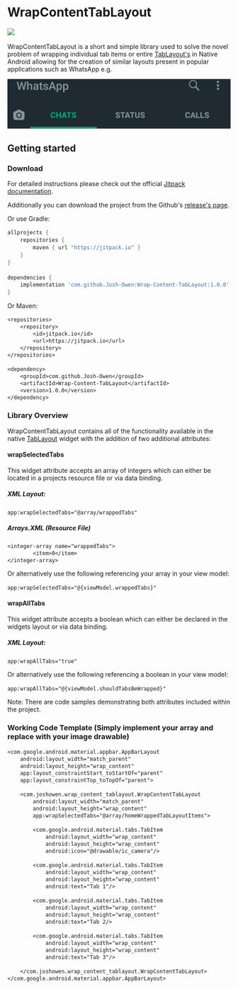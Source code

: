 # WrapContentTabLayout

[![](https://jitpack.io/v/Josh-Owen/Wrap-Content-TabLayout.svg)](https://jitpack.io/#Josh-Owen/Wrap-Content-TabLayout)

WrapContentTabLayout is a short and simple library used to solve the novel problem
of wrapping individual tab items or entire [TabLayout's](https://developer.android.com/reference/com/google/android/material/tabs/TabLayout)
in Native Android allowing for the creation of similar layouts present in popular applications such as WhatsApp e.g.

![](images/tablayout_image.jpg)

## Getting started

### Download

For detailed instructions please check out the official [Jitpack documentation](https://jitpack.io/#Josh-Owen/Wrap-Content-TabLayout/Tag).

Additionally you can download the project from the Github's [release's page](https://github.com/Josh-Owen/Wrap-Content-TabLayout/releases).

Or use Gradle:

```gradle
allprojects {
    repositories {
        maven { url "https://jitpack.io" }
    }
}

dependencies {
    implementation 'com.github.Josh-Owen:Wrap-Content-TabLayout:1.0.0'
}
```

Or Maven:

```
<repositories>
    <repository>
        <id>jitpack.io</id>
        <url>https://jitpack.io</url>
    </repository>
</repositories>

<dependency>
    <groupId>com.github.Josh-Owen</groupId>
    <artifactId>Wrap-Content-TabLayout</artifactId>
    <version>1.0.0</version>
</dependency>
```
### Library Overview

WrapContentTabLayout contains all of the functionality available in the native [TabLayout](https://developer.android.com/reference/com/google/android/material/tabs/TabLayout) widget
with the addition of two additional attributes:

#### wrapSelectedTabs 

This widget attribute accepts an array of integers which can either be located in a projects resource file or via data binding. 

##### XML Layout: 

``app:wrapSelectedTabs="@array/wrappedTabs"``

##### Arrays.XML (Resource File)

```
<integer-array name="wrappedTabs">
        <item>0</item>
</integer-array>
```

Or alternatively use the following referencing your array in your view model:

```app:wrapSelectedTabs="@{viewModel.wrappedTabs}"```

#### wrapAllTabs 

This widget attribute accepts a boolean which can either be declared in the widgets layout or via data binding. 

##### XML Layout: 

 ```app:wrapAllTabs="true"```
 
Or alternatively use the following referencing a boolean in your view model:

 ```app:wrapAllTabs="@{viewModel.shouldTabsBeWrapped}"```



Note: There are code samples demonstrating both attributes included within the project. 


### Working Code Template (Simply implement your array and replace with your image drawable)

```
<com.google.android.material.appbar.AppBarLayout
    android:layout_width="match_parent"
    android:layout_height="wrap_content"
    app:layout_constraintStart_toStartOf="parent"
    app:layout_constraintTop_toTopOf="parent">

    <com.joshowen.wrap_content_tablayout.WrapContentTabLayout
        android:layout_width="match_parent"
        android:layout_height="wrap_content"
        app:wrapSelectedTabs="@array/homeWrappedTabLayoutItems">

        <com.google.android.material.tabs.TabItem
            android:layout_width="wrap_content"
            android:layout_height="wrap_content"
            android:icon="@drawable/ic_camera"/>
            
        <com.google.android.material.tabs.TabItem
            android:layout_width="wrap_content"
            android:layout_height="wrap_content"
            android:text="Tab 1"/>
            
        <com.google.android.material.tabs.TabItem
            android:layout_width="wrap_content"
            android:layout_height="wrap_content"
            android:text="Tab 2/>
            
        <com.google.android.material.tabs.TabItem
            android:layout_width="wrap_content"
            android:layout_height="wrap_content"
            android:text="Tab 3"/>
            
    </com.joshowen.wrap_content_tablayout.WrapContentTabLayout>
</com.google.android.material.appbar.AppBarLayout>
```